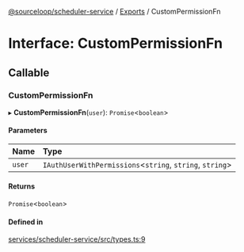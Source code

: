 [@sourceloop/scheduler-service](../README.md) / [Exports](../modules.md) / CustomPermissionFn

# Interface: CustomPermissionFn

## Callable

### CustomPermissionFn

▸ **CustomPermissionFn**(`user`): `Promise`<`boolean`\>

#### Parameters

| Name | Type |
| :------ | :------ |
| `user` | `IAuthUserWithPermissions`<`string`, `string`, `string`\> |

#### Returns

`Promise`<`boolean`\>

#### Defined in

[services/scheduler-service/src/types.ts:9](https://github.com/codeweb05/repo1/blob/ea19add/services/scheduler-service/src/types.ts#L9)
